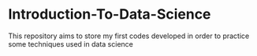 # Introduction-To-Data-Science
This repository aims to store my first codes developed in order to practice some techniques used in data science
